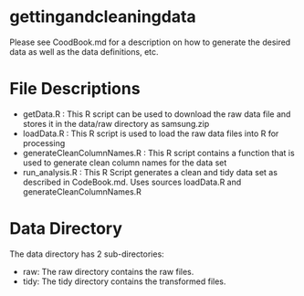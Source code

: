 # gettingandcleaningdata
Please see CoodBook.md for a description on how to generate the desired data as well as the data definitions, etc. 

# File Descriptions
* getData.R : This R script can be used to download the raw data file and stores it in the data/raw directory as samsung.zip
* loadData.R : This R script is used to load the raw data files into R for processing
* generateCleanColumnNames.R : This R script contains a function that is used to generate clean column names for the data set
* run_analysis.R : This R Script generates a clean and tidy data set as described in CodeBook.md. Uses sources loadData.R and generateCleanColumnNames.R

# Data Directory
The data directory has 2 sub-directories: 

* raw: The raw directory contains the raw files.
* tidy: The tidy directory contains the transformed files.
